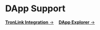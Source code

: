 
# DApp Support

<div style="display: flex; gap: 1rem; flex-wrap: wrap;">

<a class="card-link" href="integrate-tronlink">
  <strong>TronLink Integration</strong> →
</a>
<a class="card-link" href="dapp-browser">
  <strong>DApp Explorer</strong> →
</a>

</div>